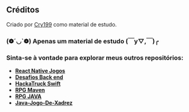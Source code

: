 ## Créditos
Criado por [Cry199](https://github.com/Cry199) como material de estudo.

### (❁´◡`❁) Apenas um material de estudo (￣y▽,￣)╭

### Sinta-se à vontade para explorar meus outros repositórios:

- **[React Native Jogos](https://github.com/Cry199/React-Native-Jogos)**
-  **[Desafios Back end](https://github.com/Cry199/Desafios-Back-end)**
- **[HackaTruck Swift](https://github.com/Cry199/HackaTruck-Swift)**
- **[RPG Maven](https://github.com/Gioh-Workplace/RPG)**
- **[RPG JAVA](https://github.com/Cry199/Jogo-RPG-JAVA)**
- **[Java-Jogo-De-Xadrez](https://github.com/Cry199/Java-Jogo-De-Xadrez)**
